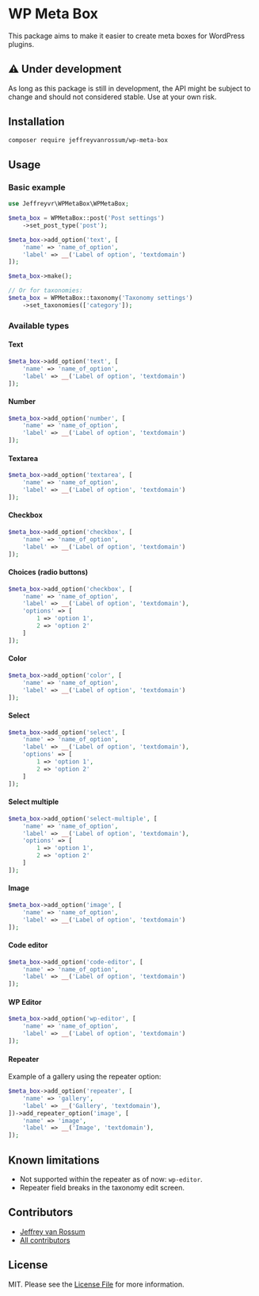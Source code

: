 # WP Meta Box

This package aims to make it easier to create meta boxes for WordPress plugins.

## ⚠️ Under development

As long as this package is still in development, the API might be subject to change and should not considered stable. Use at your own risk.

## Installation

```bash
composer require jeffreyvanrossum/wp-meta-box
```

## Usage

### Basic example

```php
use Jeffreyvr\WPMetaBox\WPMetaBox;

$meta_box = WPMetaBox::post('Post settings')
    ->set_post_type('post');

$meta_box->add_option('text', [
    'name' => 'name_of_option',
    'label' => __('Label of option', 'textdomain')
]);

$meta_box->make();

// Or for taxonomies:
$meta_box = WPMetaBox::taxonomy('Taxonomy settings')
    ->set_taxonomies(['category']);
```

### Available types

#### Text

```php
$meta_box->add_option('text', [
    'name' => 'name_of_option',
    'label' => __('Label of option', 'textdomain')
]);
```

#### Number

```php
$meta_box->add_option('number', [
    'name' => 'name_of_option',
    'label' => __('Label of option', 'textdomain')
]);
```

#### Textarea

```php
$meta_box->add_option('textarea', [
    'name' => 'name_of_option',
    'label' => __('Label of option', 'textdomain')
]);
```

#### Checkbox

```php
$meta_box->add_option('checkbox', [
    'name' => 'name_of_option',
    'label' => __('Label of option', 'textdomain')
]);
```

#### Choices (radio buttons)

```php
$meta_box->add_option('checkbox', [
    'name' => 'name_of_option',
    'label' => __('Label of option', 'textdomain'),
    'options' => [
        1 => 'option 1',
        2 => 'option 2'
    ]
]);
```

#### Color

```php
$meta_box->add_option('color', [
    'name' => 'name_of_option',
    'label' => __('Label of option', 'textdomain')
]);
```

#### Select

```php
$meta_box->add_option('select', [
    'name' => 'name_of_option',
    'label' => __('Label of option', 'textdomain'),
    'options' => [
        1 => 'option 1',
        2 => 'option 2'
    ]
]);
```

#### Select multiple

```php
$meta_box->add_option('select-multiple', [
    'name' => 'name_of_option',
    'label' => __('Label of option', 'textdomain'),
    'options' => [
        1 => 'option 1',
        2 => 'option 2'
    ]
]);
```

#### Image

```php
$meta_box->add_option('image', [
    'name' => 'name_of_option',
    'label' => __('Label of option', 'textdomain')
]);
```

#### Code editor

```php
$meta_box->add_option('code-editor', [
    'name' => 'name_of_option',
    'label' => __('Label of option', 'textdomain')
]);
```

#### WP Editor

```php
$meta_box->add_option('wp-editor', [
    'name' => 'name_of_option',
    'label' => __('Label of option', 'textdomain')
]);
```

#### Repeater

Example of a gallery using the repeater option:

```php
$meta_box->add_option('repeater', [
    'name' => 'gallery',
    'label' => __('Gallery', 'textdomain'),
])->add_repeater_option('image', [
    'name' => 'image',
    'label' => __('Image', 'textdomain'),
]);
```

## Known limitations
* Not supported within the repeater as of now: `wp-editor`.
* Repeater field breaks in the taxonomy edit screen.

## Contributors
* [Jeffrey van Rossum](https://github.com/jeffreyvr)
* [All contributors](https://github.com/jeffreyvr/wp-meta-box/graphs/contributors)

## License
MIT. Please see the [License File](/LICENSE) for more information.